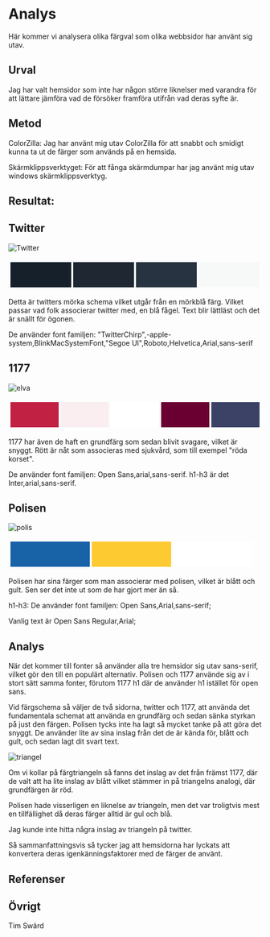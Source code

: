 Analys
=======================

Här kommer vi analysera olika färgval som olika webbsidor har använt sig utav.

Urval
-----------------------

Jag har valt hemsidor som inte har någon större liknelser med varandra för att lättare jämföra vad de försöker framföra utifrån vad deras syfte är.

Metod
-----------------------
ColorZilla:
Jag har använt mig utav ColorZilla för att snabbt och smidigt kunna ta ut de färger som används på en hemsida.

Skärmklippsverktyget:
För att fånga skärmdumpar har jag använt mig utav windows skärmklippsverktyg.

Resultat:
-----------------------

Twitter
------------
<img src="../image/twitter.PNG" alt="Twitter" class="twitter">
<table style="border-spacing: 4px; border-collapse: separate">
<tr>
<td style="height: 50px; width: 142px; background-color: #15202B">
<td style="height: 50px; width: 142px; background-color: #1E2732">
<td style="height: 50px; width: 142px; background-color: #273340">
<td style="height: 50px; width: 142px; background-color: #F7F9F9">
</tr>
</table>

Detta är twitters mörka schema vilket utgår från en mörkblå färg. Vilket passar vad folk associerar twitter med, en blå fågel. Text blir lättläst och det är snällt för ögonen.

De använder font familjen:
"TwitterChirp",-apple-system,BlinkMacSystemFont,"Segoe UI",Roboto,Helvetica,Arial,sans-serif

1177
------------
<img src="../image/1177.PNG" alt="elva" class="elva">
<table style="border-spacing: 4px; border-collapse: separate">
<tr>
<td style="height: 50px; width: 142px; background-color: #C12143">
<td style="height: 50px; width: 142px; background-color: #FAEEF0">
<td style="height: 50px; width: 142px; background-color: #FFFFFF">
<td style="height: 50px; width: 142px; background-color: #6A0032">
<td style="height: 50px; width: 142px; background-color: #3B4266">
</tr>
</table>

1177 har även de haft en grundfärg som sedan blivit svagare, vilket är snyggt. Rött är nåt som associeras med sjukvård, som till exempel "röda korset".

De använder font familjen: Open Sans,arial,sans-serif.
h1-h3 är det Inter,arial,sans-serif.

Polisen
------------
<img src="../image/polis.PNG" alt="polis" class="polis">
<table style="border-spacing: 4px; border-collapse: separate">
<tr>
<td style="height: 50px; width: 142px; background-color: #1862A8">
<td style="height: 50px; width: 142px; background-color: #FDCA32">
<td style="height: 50px; width: 142px; background-color: #FFFFFF">

</tr>
</table>

Polisen har sina färger som man associerar med polisen, vilket är blått och gult. Sen ser det inte ut som de har gjort mer än så.

h1-h3:
De använder font familjen: Open Sans,Arial,sans-serif;

Vanlig text är Open Sans Regular,Arial;


Analys
-----------------------

När det kommer till fonter så använder alla tre hemsidor sig utav sans-serif, vilket gör den till en populärt alternativ. Polisen och 1177 använde sig av i stort sätt samma fonter, förutom 1177 h1 där de använder h1 istället för open sans.

Vid färgschema så väljer de två sidorna, twitter och 1177, att använda det fundamentala schemat att använda en grundfärg och sedan sänka styrkan på just den färgen. Polisen tycks inte ha lagt så mycket tanke på att göra det snyggt. De använder lite av sina inslag från det de är kända för, blått och gult, och sedan lagt dit svart text.

<img src="../image/triangel.PNG" alt="triangel" class="triangel">

Om vi kollar på färgtriangeln så fanns det inslag av det från främst 1177, där de valt att ha lite inslag av blått vilket stämmer in på triangelns analogi, där grundfärgen är röd.

Polisen hade visserligen en liknelse av triangeln, men det var troligtvis mest en tillfällighet då deras färger alltid är gul och blå.

Jag kunde inte hitta några inslag av triangeln på twitter.

Så sammanfattningsvis så tycker jag att hemsidorna har lyckats att konvertera deras igenkänningsfaktorer med de färger de använt.

Referenser
-----------------------



Övrigt
-----------------------

Tim Swärd